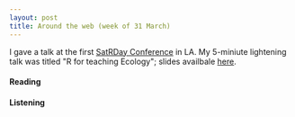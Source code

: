 ```yaml
---
layout: post
title: Around the web (week of 31 March)
---
```


I gave a talk at the first [SatRDay Conference](https://losangeles2019.satrdays.org/) in LA. My 5-miniute lightening talk was titled "R for teaching Ecology"; slides availbale [here]().

#### Reading 

#### Listening

